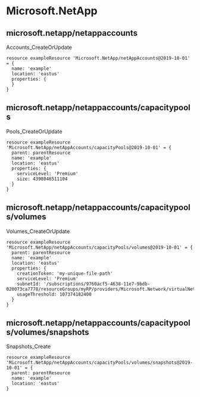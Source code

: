 # Microsoft.NetApp

## microsoft.netapp/netappaccounts

Accounts_CreateOrUpdate
```bicep
resource exampleResource 'Microsoft.NetApp/netAppAccounts@2019-10-01' = {
  name: 'example'
  location: 'eastus'
  properties: {
  }
}
```

## microsoft.netapp/netappaccounts/capacitypools

Pools_CreateOrUpdate
```bicep
resource exampleResource 'Microsoft.NetApp/netAppAccounts/capacityPools@2019-10-01' = {
  parent: parentResource 
  name: 'example'
  location: 'eastus'
  properties: {
    serviceLevel: 'Premium'
    size: 4398046511104
  }
}
```

## microsoft.netapp/netappaccounts/capacitypools/volumes

Volumes_CreateOrUpdate
```bicep
resource exampleResource 'Microsoft.NetApp/netAppAccounts/capacityPools/volumes@2019-10-01' = {
  parent: parentResource 
  name: 'example'
  location: 'eastus'
  properties: {
    creationToken: 'my-unique-file-path'
    serviceLevel: 'Premium'
    subnetId: '/subscriptions/9760acf5-4638-11e7-9bdb-020073ca7778/resourceGroups/myRP/providers/Microsoft.Network/virtualNetworks/testvnet3/subnets/testsubnet3'
    usageThreshold: 107374182400
  }
}
```

## microsoft.netapp/netappaccounts/capacitypools/volumes/snapshots

Snapshots_Create
```bicep
resource exampleResource 'Microsoft.NetApp/netAppAccounts/capacityPools/volumes/snapshots@2019-10-01' = {
  parent: parentResource 
  name: 'example'
  location: 'eastus'
}
```
